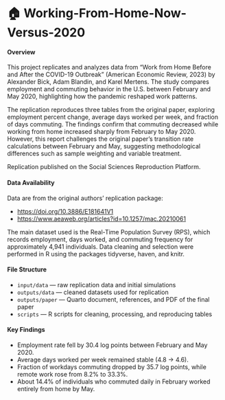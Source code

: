 # 🏠 Working-From-Home-Now-Versus-2020

#### Overview

This project replicates and analyzes data from “Work from Home Before and After the COVID-19 Outbreak” (American Economic Review, 2023) by Alexander Bick, Adam Blandin, and Karel Mertens. The study compares employment and commuting behavior in the U.S. between February and May 2020, highlighting how the pandemic reshaped work patterns.

The replication reproduces three tables from the original paper, exploring employment percent change, average days worked per week, and fraction of days commuting. The findings confirm that commuting decreased while working from home increased sharply from February to May 2020. However, this report challenges the original paper’s transition rate calculations between February and May, suggesting methodological differences such as sample weighting and variable treatment.

Replication published on the Social Sciences Reproduction Platform.

#### Data Availability

Data are from the original authors’ replication package:

 - https://doi.org/10.3886/E181641V1
 - https://www.aeaweb.org/articles?id=10.1257/mac.20210061

The main dataset used is the Real-Time Population Survey (RPS), which records employment, days worked, and commuting frequency for approximately 4,941 individuals. Data cleaning and selection were performed in R using the packages tidyverse, haven, and knitr.

#### File Structure

 - `input/data` — raw replication data and initial simulations
 - `outputs/data` — cleaned datasets used for replication
 - `outputs/paper` — Quarto document, references, and PDF of the final paper
 - `scripts` — R scripts for cleaning, processing, and reproducing tables

#### Key Findings

 - Employment rate fell by 30.4 log points between February and May 2020.
 - Average days worked per week remained stable (4.8 → 4.6).
 - Fraction of workdays commuting dropped by 35.7 log points, while remote work rose from 8.2% to 33.3%.
 - About 14.4% of individuals who commuted daily in February worked entirely from home by May.
